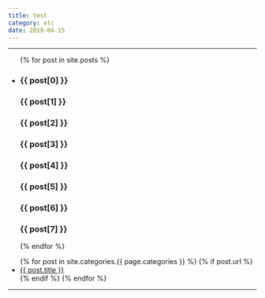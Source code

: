 ```yaml
---
title: test
category: etc
date: 2019-04-15
---
```


-----

<ul>
  {% for post in site.posts %}
    <li>
      <h3>{{ post[0] }}</h3>
      <h3>{{ post[1] }}</h3>
      <h3>{{ post[2] }}</h3>
      <h3>{{ post[3] }}</h3>
      <h3>{{ post[4] }}</h3>
      <h3>{{ post[5] }}</h3>
      <h3>{{ post[6] }}</h3>
      <h3>{{ post[7] }}</h3>
    </li>
  {% endfor %}
</ul>


<ul>
  {% for post in site.categories.{{ page.categories }} %}
    {% if post.url %}
        <li><a href="{{ post.url }}">{{ post.title }}</a></li>
    {% endif %}
  {% endfor %}
</ul>

-----
